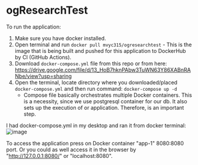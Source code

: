 # ogResearchTest

To run the application:

1. Make sure you have docker installed.
2. Open terminal and run `docker pull mvyc315/ogresearchtest` - This is the image that is being built and pushed for this application to DockerHub by CI (GitHub Actions). 
3. Download `docker-compose.yml` file from this repo or from here: https://drive.google.com/file/d/13_HoB7hknPAbw3TuWN63Y86XABnRANbe/view?usp=sharing
4. Open the terminal, locate directory where you downloaded/placed `docker-compose.yml` and then run command: `docker-compose up -d`
   - Compose file basically orchestrates multiple Docker containers. This is a necessity, since we use postgresql container for our db. It also sets up the execution of or application. Therefore, is an important step.

I had docker-compose.yml in my desktop and ran it from docker terminal: 
![image](https://github.com/user-attachments/assets/97d462da-ec16-4370-9e94-cc8097f5b688)

To access the application press on Docker container "app-1" 8080:8080 port. Or you could as well access it in the browser by "http://127.0.0.1:8080/" or "localhost:8080".
